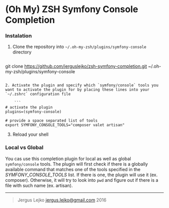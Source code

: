 # (Oh My) ZSH Symfony Console Completion

### Instalation

1. Clone the repository into `~/.oh-my-zsh/plugins/symfony-console` directory

    ```
git clone https://github.com/jerguslejko/zsh-symfony-completion.git ~/.oh-my-zsh/plugins/symfony-console
```

2. Activate the plugin and specify which `symfony/console` tools you want to activate the plugin for by placing these lines into your `~/.zshrc` configuration file

    ```
# activate the plugin
plugins=(symfony-console)

# provide a space separated list of tools
export SYMFONY_CONSOLE_TOOLS="composer valet artisan"
```

3. Reload your shell

### Local vs Global

You cas use this completion plugin for local as well as global `symfony/console` tools. The plugin will first check if there is a globally available command that matches one of the tools specified in the _SYMFONY_CONSOLE_TOOLS_ list. If there is one, the plugin will use it (ex. composer). Otherwise, it will try to look into `pwd` and figure out if there is a file with such name (ex. artisan).

---

> Jergus Lejko <jergus.lejko@gmail.com> 2016
